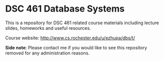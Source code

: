 # DSC 461 Database Systems

This is a repository for DSC 461 related course materials including lecture slides, homeworks and useful resources. 

Course website: http://www.cs.rochester.edu/u/ezhupa/dbs/t/

**Side note**: Please contact me if you would like to see this repository removed for any administration reasons.
